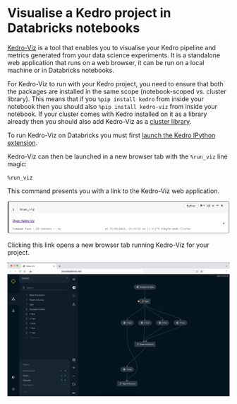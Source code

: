 # Visualise a Kedro project in Databricks notebooks

[Kedro-Viz](../../visualisation/kedro-viz_visualisation.md) is a tool that enables you to visualise your Kedro pipeline and metrics generated from your data science experiments. It is a standalone web application that runs on a web browser, it can be run on a local machine or in Databricks notebooks.

For Kedro-Viz to run with your Kedro project, you need to ensure that both the packages are installed in the same scope (notebook-scoped vs. cluster library). This means that if you `%pip install kedro` from inside your notebook then you should also `%pip install kedro-viz` from inside your notebook.
If your cluster comes with Kedro installed on it as a library already then you should also add Kedro-Viz as a [cluster library](https://docs.microsoft.com/en-us/azure/databricks/libraries/cluster-libraries).

To run Kedro-Viz on Databricks you must first [launch the Kedro IPython extension](./databricks_workspace.md#9-using-the-kedro-ipython-extension).

Kedro-Viz can then be launched in a new browser tab with the `%run_viz` line magic:

```ipython
%run_viz
```

This command presents you with a link to the Kedro-Viz web application.

![databricks_viz_link](../../meta/images/databricks_viz_link.png)

Clicking this link opens a new browser tab running Kedro-Viz for your project.

![databricks_viz_demo](../../meta/images/databricks_viz_demo.png)
